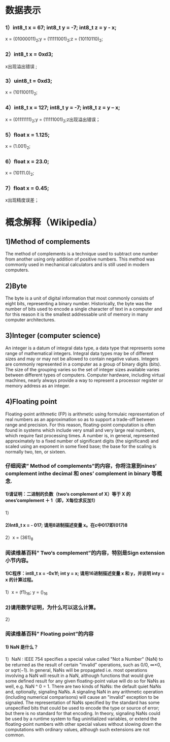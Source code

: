 数据表示
======

### 1）int8_t x = 67; int8_t y = -7; int8_t z = y - x;

x = (01000011)<sub>2</sub>;y = (11111001)<sub>2</sub>;z = (10110110)<sub>2</sub>;

### 2）int8_t x = 0xd3;

x出现溢出错误 ;

### 3）uint8_t = 0xd3;

x = (10110011)<sub>2</sub>;

### 4）int8_t x = 127; int8_t y = -7; int8_t z = y – x;

x = (01111111)<sub>2</sub>;y = (11111001)<sub>2</sub>;z出现溢出错误；

### 5）float x = 1.125;

x = (1.001)<sub>2</sub>;

### 6）float x = 23.0;

x = (10111.0)<sub>2</sub>;

### 7）float x = 0.45;

x出现精度误差；


概念解释（Wikipedia）
======

## 1)Method of complements 

The method of complements is a technique used to subtract one number from another using only addition of positive numbers. This method was commonly used in mechanical calculators and is still used in modern computers. 

## 2)Byte 

The byte is a unit of digital information that most commonly consists of eight bits, representing a binary number. Historically, the byte was the number of bits used to encode a single character of text in a computer and for this reason it is the smallest addressable unit of memory in many computer architectures. 

## 3)Integer (computer science)

An integer is a datum of integral data type, a data type that represents some range of mathematical integers. Integral data types may be of different sizes and may or may not be allowed to contain negative values. Integers are commonly represented in a computer as a group of binary digits (bits). The size of the grouping varies so the set of integer sizes available varies between different types of computers. Computer hardware, including virtual machines, nearly always provide a way to represent a processor register or memory address as an integer. 

## 4)Floating point

Floating-point arithmetic (FP) is arithmetic using formulaic representation of real numbers as an approximation so as to support a trade-off between range and precision. For this reason, floating-point computation is often found in systems which include very small and very large real numbers, which require fast processing times. A number is, in general, represented approximately to a fixed number of significant digits (the significand) and scaled using an exponent in some fixed base; the base for the scaling is normally two, ten, or sixteen.

### 仔细阅读” Method of complements”的内容，你将注意到nines‘ complement inthe decimal 和 ones’ complement in binary 等概念.

#### 1)请证明：二进制的负数（two‘s complement of X）等于 X 的 ones’complement ＋ 1（即，X每位求反加1）

1）

#### 2)Int8_t x = - 017; 请用8进制描述变量 x。在c中017即(017)8

2）x = (361)<sub>8</sub>

### 阅读维基百科” Two‘s complement”的内容，特别是Sign extension小节内容。

#### 1)C程序：int8_t x = -0x1f; int y = x; 请用16进制描述变量 x 和 y，并说明 inty = x 的计算过程。

1）x = (f1)<sub>16</sub>; y = ()<sub>16</sub>

### 2)请用数学证明，为什么可以这么计算。

2）

### 阅读维基百科” Floating point”的内容

#### 1) NaN 是什么？

1）NaN : IEEE 754 specifies a special value called "Not a Number" (NaN) to be returned as the result of certain "invalid" operations, such as 0/0, ∞×0, or sqrt(−1). In general, NaNs will be propagated i.e. most operations involving a NaN will result in a NaN, although functions that would give some defined result for any given floating-point value will do so for NaNs as well, e.g. NaN ^ 0 = 1. There are two kinds of NaNs: the default quiet NaNs and, optionally, signaling NaNs. A signaling NaN in any arithmetic operation (including numerical comparisons) will cause an "invalid" exception to be signaled. 
The representation of NaNs specified by the standard has some unspecified bits that could be used to encode the type or source of error; but there is no standard for that encoding. In theory, signaling NaNs could be used by a runtime system to flag uninitialized variables, or extend the floating-point numbers with other special values without slowing down the computations with ordinary values, although such extensions are not common. 